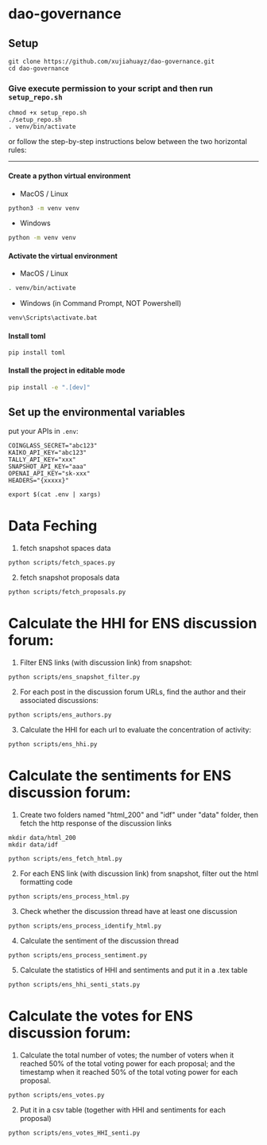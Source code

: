 # dao-governance

## Setup

```
git clone https://github.com/xujiahuayz/dao-governance.git
cd dao-governance
```

### Give execute permission to your script and then run `setup_repo.sh`

```
chmod +x setup_repo.sh
./setup_repo.sh
. venv/bin/activate
```

or follow the step-by-step instructions below between the two horizontal rules:

---

#### Create a python virtual environment

- MacOS / Linux

```bash
python3 -m venv venv
```

- Windows

```bash
python -m venv venv
```

#### Activate the virtual environment

- MacOS / Linux

```bash
. venv/bin/activate
```

- Windows (in Command Prompt, NOT Powershell)

```bash
venv\Scripts\activate.bat
```

#### Install toml

```
pip install toml
```

#### Install the project in editable mode

```bash
pip install -e ".[dev]"
```

## Set up the environmental variables

put your APIs in `.env`:

```
COINGLASS_SECRET="abc123"
KAIKO_API_KEY="abc123"
TALLY_API_KEY="xxx"
SNAPSHOT_API_KEY="aaa"
OPENAI_API_KEY="sk-xxx"
HEADERS="{xxxxx}"
```

```
export $(cat .env | xargs)
```

# Data Feching

1. fetch snapshot spaces data

```
python scripts/fetch_spaces.py
```

2. fetch snapshot proposals data

```
python scripts/fetch_proposals.py
```

# Calculate the HHI for ENS discussion forum:

1. Filter ENS links (with discussion link) from snapshot:

```
python scripts/ens_snapshot_filter.py
```

2. For each post in the discussion forum URLs, find the author and their associated discussions:

```
python scripts/ens_authors.py
```

3. Calculate the HHI for each url to evaluate the concentration of activity:

```
python scripts/ens_hhi.py
```

# Calculate the sentiments for ENS discussion forum:

1. Create two folders named "html_200" and "idf" under "data" folder, then fetch the http response of the discussion links

```
mkdir data/html_200
mkdir data/idf
```

```
python scripts/ens_fetch_html.py
```

2. For each ENS link (with discussion link) from snapshot, filter out the html formatting code

```
python scripts/ens_process_html.py
```

3. Check whether the discussion thread have at least one discussion

```
python scripts/ens_process_identify_html.py
```

4. Calculate the sentiment of the discussion thread

```
python scripts/ens_process_sentiment.py
```

5. Calculate the statistics of HHI and sentiments and put it in a .tex table

```
python scripts/ens_hhi_senti_stats.py
```

# Calculate the votes for ENS discussion forum:

1. Calculate the total number of votes; the number of voters when it reached 50% of the total voting power for each proposal; and the timestamp when it reached 50% of the total voting power for each proposal.

```
python scripts/ens_votes.py
```

2. Put it in a csv table (together with HHI and sentiments for each proposal)

```
python scripts/ens_votes_HHI_senti.py
```
